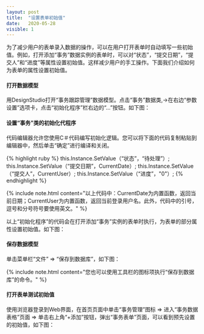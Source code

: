 ```yaml
---
layout: post
title:  "设置表单初始值"
date:   2020-05-28
visible: 1
---
```


为了减少用户的表单录入数据的操作，可以在用户打开表单时自动填写一些初始值。例如，打开添加“事务”数据实例的表单时，可以对“状态”，“提交日期”，“提交人”和“进度”等属性设置初始值。这样减少用户的手工操作。下面我们介绍如何为表单的属性设置初始值。

#### 打开数据模型

用DesignStudio打开“事务跟踪管理”数据模型。点击“事务”数据类,→在右边“参数设置”选项卡，点击“初始化程序”栏右边的“...”按钮。如下图：
<img src="{{'/assets/img/2018-2-28-设置表单初始值1.png' | prepend: site.baseurl }}" alt="">

#### 设置“事务”类的初始化代程序

代码编辑器允许您使用C＃代码编写初始化逻辑。您可以将下面的代码复制粘贴到编辑器中，然后单击“确定”进行编译和关闭。<br>

{% highlight ruby %}
this.Instance.SetValue（“状态”，“待处理”）; 
this.Instance.SetValue（“提交日期”，CurrentDate）;
this.Instance.SetValue（“提交人”，CurrentUser）;
this.Instance.SetValue（“进度”，"0"）;
{% endhighlight %}

{% include note.html content="以上代码中：CurrentDate为内置函数，返回当前日期；CurrentUser为内置函数，返回当前登录用户名。此外，代码中的引号，逗号和分号符号要使用英文。" %}


以上“初始化程序”的代码会在打开添加“事务”实例的表单时执行，为表单的部分属性设置初始值。如下图：
<img src="{{'/assets/img/2018-2-28-设置表单初始值2B.png' | prepend: site.baseurl }}" alt="">

#### 保存数据模型

单击菜单栏“文件” => “保存到数据库”，如下图：
<img src="{{'/assets/img/2018-2-28-设置表单初始值3.png' | prepend: site.baseurl }}" alt="">

{% include note.html content="您也可以使用工具栏的图标项执行“保存到数据库”的命令。" %}

#### 打开表单测试初始值

使用浏览器登录到Web界面，在首页页面中单击“事务管理”图标 => 进入“事务数据表格”页面 => 单击右上角“+添加”按钮，弹出“事务表单”页面，可以看到预先设置的初始值，如下图：
<img src="{{'/assets/img/2018-2-28-设置表单初始值4A.png' | prepend: site.baseurl }}" alt="">




